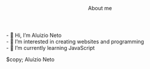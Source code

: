 
<header>About me</header>
<body>
<p>- 👋 Hi, I’m Aluizio Neto <br>
- 👀 I’m interested in creating websites and programming <br>
- 🌱 I’m currently learning JavaScript
</p>
</body>
<footer>$copy; Aluízio Neto</footer>
